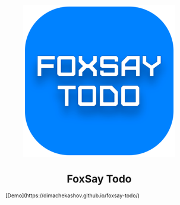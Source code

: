 <p align="center"><img width="410" src="./public/logo512.png" alt="FoxSay Todo"></p>
<h1 align="center">FoxSay Todo</h1>
[Demo](https://dimachekashov.github.io/foxsay-todo/)